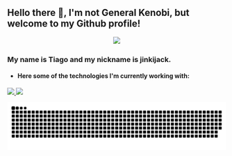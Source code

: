 ## Hello there 👋, I'm not General Kenobi, but welcome to my Github profile!
<!--
<img src="https://media.tenor.com/6us3et_6HDoAAAAC/hello-there-hi-there.gif" width="500" height="300" />
-->
<p align="center">
  <img src = "https://c.tenor.com/DSG9ZID25nsAAAAC/hello-there-general-kenobi.gif">
</p>

### My name is Tiago and my nickname is jinkijack.
- #### Here some of the technologies I'm currently working with:

<div>
<a href="https://github.com/seu-usuário-aqui">
<img height="180em" src="https://github-readme-stats-dgfd.vercel.app/api/top-langs/?username=jinkijack&layout=compact&langs_count=7&theme=dracula"/>
<img height="180em" src="https://github-readme-stats-dgfd.vercel.app/api?username=jinkijack&show_icons=true&theme=dracula&include_all_commits=true&count_private=true"/>
</div>

![Snake animation](https://github.com/jinkijack/jinkijack/blob/output/github-contribution-grid-snake-dark.svg)

<!--
**jinkijack/jinkijack** is a ✨ _special_ ✨ repository because its `README.md` (this file) appears on your GitHub profile.

Here are some ideas to get you started:

- 🔭 I’m currently working on ...
- 🌱 I’m currently learning ...
- 👯 I’m looking to collaborate on ...
- 🤔 I’m looking for help with ...
- 💬 Ask me about ...
- 📫 How to reach me: ...
- 😄 Pronouns: ...
- ⚡ Fun fact: ...
-->
